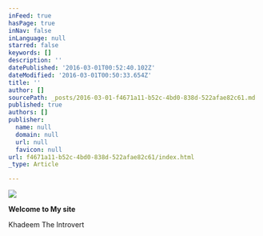 ```yaml
---
inFeed: true
hasPage: true
inNav: false
inLanguage: null
starred: false
keywords: []
description: ''
datePublished: '2016-03-01T00:52:40.102Z'
dateModified: '2016-03-01T00:50:33.654Z'
title: ''
author: []
sourcePath: _posts/2016-03-01-f4671a11-b52c-4bd0-838d-522afae82c61.md
published: true
authors: []
publisher:
  name: null
  domain: null
  url: null
  favicon: null
url: f4671a11-b52c-4bd0-838d-522afae82c61/index.html
_type: Article

---
```

![](https://the-grid-user-content.s3-us-west-2.amazonaws.com/bd72bfd4-f6a3-4500-a1e3-30b83ed7a8e6.jpg)

**Welcome to My site**

Khadeem The Introvert